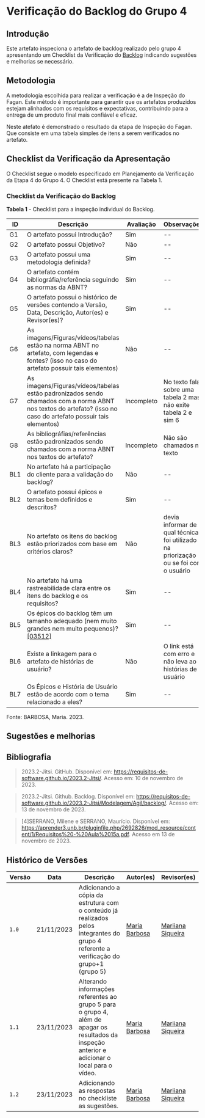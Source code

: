 # Verificação do Backlog do Grupo 4

## Introdução

Este artefato inspeciona o artefato de backlog realizado pelo grupo 4 apresentando um Checklist da Verificação do [Backlog](https://requisitos-de-software.github.io/2023.2-Jitsi/Modelagem/Agil/backlog/) indicando sugestões e melhorias se necessário. 

## Metodologia

A metodologia escolhida para realizar a verificação é a de Inspeção do Fagan. Este método é importante para garantir que os artefatos produzidos estejam alinhados com os requisitos e expectativas, contribuindo para a entrega de um produto final mais confiável e eficaz. 

Neste atefato é demonstrado o resultado da etapa de Inspeção do Fagan. Que consiste em uma tabela simples de itens a serem verificados no artefato. 


## Checklist da Verificação da Apresentação

O Checklist segue o modelo especificado em Planejamento da Verificação da Etapa 4 do Grupo 4. O Checklist está presente na Tabela 1.

### Checklist da Verificação do Backlog

**Tabela 1** - Checklist para a inspeção individual do Backlog.

| ID | Descrição | Avaliação | Observações |
| ---| -------- | --------- | ------------ |
| G1  | O artefato possui Introdução? | Sim | -- |
| G2  | O artefato possui Objetivo? | Não | -- |
| G3  | O artefato possui uma metodologia definida? | Sim | -- |
| G4  | O artefato contém bibliográfia/referência seguindo as normas da ABNT? | Sim | -- |
| G5  | O artefato possui o histórico de versões contendo a Versão, Data, Descrição, Autor(es) e Revisor(es)? | Sim | -- |
| G6  | As imagens/Figuras/vídeos/tabelas estão na norma ABNT no artefato, com legendas e fontes? (isso no caso do artefato possuir tais elementos) | Não | -- |
| G7  | As imagens/Figuras/vídeos/tabelas estão padronizados sendo chamados com a norma ABNT nos textos do artefato? (isso no caso do artefato possuir tais elementos) | Incompleto | No texto fala sobre uma tabela 2 mas não exite tabela 2 e sim 6 |
| G8  | As bibliográfias/referências estão padronizados sendo chamados com a norma ABNT nos textos do artefato?  | Incompleto | Não são chamados no texto |
| BL1 | No artefato há a participação do cliente para a validação do backlog? | Não | -- |
| BL2 | O artefato possui épicos e temas bem definidos e descritos? | Sim | -- |
| BL3 | No artefato os itens do backlog estão priorizados com base em critérios claros? | Não | devia informar de qual técnica foi utilizado na priorização ou se foi com o usuário |
| BL4 | No artefato há uma rastreabilidade clara entre os itens do backlog e os requisitos? | Sim | -- |
| BL5 | Os épicos do backlog têm um tamanho adequado (nem muito grandes nem muito pequenos)? <a  id=anchor_03512 href="#REF03512">[03512]</a> | Sim | -- |
| BL6 | Existe a linkagem para o artefato de histórias de usuário? | Não | O link está com erro e não leva ao histórias de usuário  |
| BL7 | Os Épicos e História de Usuário estão de acordo com o tema relacionado a eles? | Sim | -- |

Fonte: BARBOSA, Maria. 2023.

## Sugestões e melhorias


  
## Bibliografia

> 2023.2-Jitsi. GitHub. Disponível em: https://requisitos-de-software.github.io/2023.2-Jitsi/. Acesso em: 10 de novembro de 2023.

> 2023.2-Jitsi. Github. Backlog. Disponível em: https://requisitos-de-software.github.io/2023.2-Jitsi/Modelagem/Agil/backlog/. Acesso em: 13 de novembro de 2023.

> [4]SERRANO, Milene e SERRANO, Maurício. Disponível em: https://aprender3.unb.br/pluginfile.php/2692826/mod_resource/content/1/Requisitos%20-%20Aula%2015a.pdf. Acesso em 13 de novembro de 2023.

## Histórico de Versões

| Versão | Data       | Descrição   | Autor(es)   | Revisor(es) |
| ------ | ---------- | ----------- | ------------ | ---------- |
| `1.0`  | 21/11/2023 | Adicionando a cópia da estrutura com o conteúdo já realizados pelos integrantes do grupo 4 referente a verificação do grupo+1 (grupo 5) | [Maria Barbosa](https://github.com/Madu01) |  [Mariiana Siqueira](https://github.com/Maryyscreuza) |
| `1.1`  | 23/11/2023 | Alterando informações referentes ao grupo 5 para o grupo 4, além de apagar os resultados da inspeção anterior e adicionar o local para o vídeo. | [Maria Barbosa](https://github.com/Madu01) |  [Mariiana Siqueira](https://github.com/Maryyscreuza) |
| `1.2`  | 23/11/2023 | Adicionando as respostas no checkliste as sugestões. | [Maria Barbosa](https://github.com/Madu01) |  [Mariiana Siqueira](https://github.com/Maryyscreuza) |

